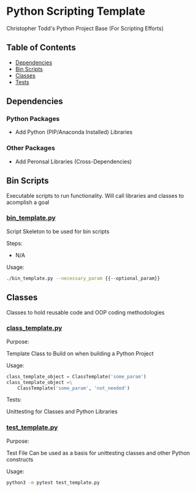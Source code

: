 # Python Scripting Template

Christopher Todd's Python Project Base (For Scripting Efforts)

## Table of Contents

- [Dependencies](#dependencies)
- [Bin Scripts](#bin-scripts)
- [Classes](#classes)
- [Tests](#tests)

## Dependencies

### Python Packages

- Add Python (PIP/Anaconda Installed) Libraries

### Other Packages

- Add Peronsal Libraries (Cross-Dependencies)

## Bin Scripts

Executable scripts to run functionality. Will call libraries and classes
to acomplish a goal

### [bin_template.py](https://github.com/ChristopherHaydenTodd/ctodd_python_scripting_template/blob/master/bin_template.py)

Script Skeleton to be used for bin scripts

Steps:
- N/A

Usage:
```sh
./bin_template.py --necessary_param {{--optional_param}}
```

## Classes

Classes to hold reusable code and OOP coding methodologies

### [class_template.py](https://github.com/ChristopherHaydenTodd/ctodd_python_scripting_template/blob/master/classes/class_template.py)

Purpose:

Template Class to Build on when building a Python Project

Usage:
``` python
class_template_object = ClassTemplate('some_param')
class_template_object =\
    ClassTemplate('some_param', 'not_needed')	
```

Tests:

Unittesting for Classes and Python Libraries

### [test_template.py](https://github.com/ChristopherHaydenTodd/ctodd_python_scripting_template/blob/master/tests/test_template.py)

Purpose:

Test File Can be used as a basis for unittesting classes
and other Python constructs

Usage:

``` sh
python3 -m pytest test_template.py
```
